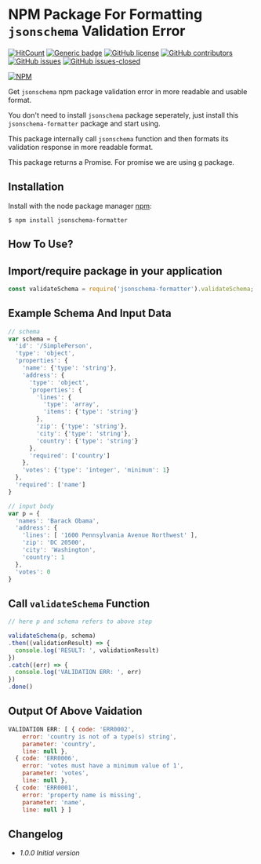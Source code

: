 # NPM Package For Formatting `jsonschema` Validation Error

<!-- [![Build Status](https://travis-ci.org/Chetan07j/jsonschema-formatter.svg?branch=master)](https://travis-ci.org/Chetan07j/jsonschema-formatter) -->
[![HitCount](http://hits.dwyl.io/chetan07j/jsonschema-formatter.svg)](http://hits.dwyl.io/chetan07j/jsonschema-formatter)
[![Generic badge](https://img.shields.io/badge/code%20style-standard-brightgreen.svg)](https://standardjs.com)
[![GitHub license](https://img.shields.io/github/license/chetan07j/jsonschema-formatter.svg)](https://github.com/Chetan07j/jsonschema-formatter/blob/master/LICENSE)
[![GitHub contributors](https://img.shields.io/github/contributors/chetan07j/jsonschema-formatter.svg)](https://github.com/Chetan07j/jsonschema-formatter/graphs/contributors/)
[![GitHub issues](https://img.shields.io/github/issues/chetan07j/jsonschema-formatter.svg)](https://github.com/Chetan07j/jsonschema-formatter/issues/)
[![GitHub issues-closed](https://img.shields.io/github/issues-closed/chetan07j/jsonschema-formatter.svg)](https://github.com/Chetan07j/jsonschema-formatter/issues?q=is%3Aissue+is%3Aclosed)

[![NPM](https://nodei.co/npm/jsonschema-formatter.png?downloads=true&downloadRank=true&stars=true)](https://nodei.co/npm/jsonschema-formatter/)

Get `jsonschema` npm package validation error in more readable and usable format.

You don't need to install `jsonschema` package seperately, just install this `jsonschema-formatter` package and start using.

This package internally call `jsonschema` function and then formats its validation response in more readable format.

This package returns a Promise. For promise we are using [q](https://www.npmjs.com/package/q) package.

## Installation

Install with the node package manager [npm](http://npmjs.org):

```shell
$ npm install jsonschema-formatter
```

## How To Use?

## Import/require package in your application

```javascript
const validateSchema = require('jsonschema-formatter').validateSchema;
```

## Example Schema And Input Data

```javascript
// schema
var schema = {
  'id': '/SimplePerson',
  'type': 'object',
  'properties': {
    'name': {'type': 'string'},
    'address': {
      'type': 'object',
      'properties': {
        'lines': {
          'type': 'array',
          'items': {'type': 'string'}
        },
        'zip': {'type': 'string'},
        'city': {'type': 'string'},
        'country': {'type': 'string'}
      },
      'required': ['country']
    },
    'votes': {'type': 'integer', 'minimum': 1}
  },
  'required': ['name']
}

// input body
var p = {
  'names': 'Barack Obama',
  'address': {
    'lines': [ '1600 Pennsylvania Avenue Northwest' ],
    'zip': 'DC 20500',
    'city': 'Washington',
    'country': 1
  },
  'votes': 0
}

```

## Call `validateSchema` Function

```javascript
// here p and schema refers to above step

validateSchema(p, schema)
.then((validationResult) => {
  console.log('RESULT: ', validationResult)
})
.catch((err) => {
  console.log('VALIDATION ERR: ', err)
})
.done()
```

## Output Of Above Vaidation

```javascript
VALIDATION ERR: [ { code: 'ERR0002',
    error: 'country is not of a type(s) string',
    parameter: 'country',
    line: null },
  { code: 'ERR0006',
    error: 'votes must have a minimum value of 1',
    parameter: 'votes',
    line: null },
  { code: 'ERR0001',
    error: 'property name is missing',
    parameter: 'name',
    line: null } ]
```

## Changelog

- _1.0.0 Initial version_
